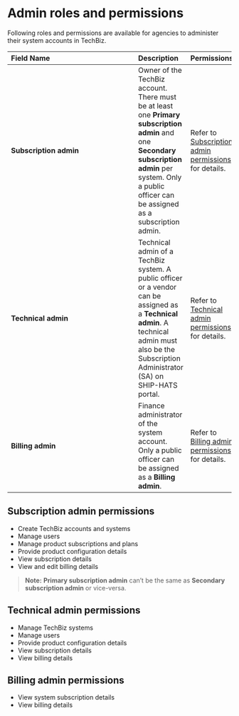 # Admin roles and permissions

Following roles and permissions are available for agencies to administer their system accounts in TechBiz.

| <div style="width:270px">Field Name</div>  | Description | Permissions
| :------------------------------------------ |:-------------|----
| **Subscription admin** | Owner of the TechBiz account. There must be at least one **Primary subscription admin** and one **Secondary subscription admin** per system. Only a public officer can be assigned as a subscription admin.| Refer to [Subscription admin permissions](#subscription-admin-permissions) for details.
| **Technical admin** | Technical admin of a TechBiz system. A public officer or a vendor can be assigned as a **Technical admin**. A technical admin must also be the Subscription Administrator (SA) on SHIP-HATS portal. | Refer to [Technical admin permissions](#technical-admin-permissions) for details.
| **Billing admin** | Finance administrator of the system account. Only a public officer can be assigned as a **Billing admin**.| Refer to [Billing admin permissions](#billing-admin-permissions) for details.

## Subscription admin permissions

- Create TechBiz accounts and systems
- Manage users
- Manage product subscriptions and plans
- Provide product configuration details
- View subscription details
- View and edit billing details

> **Note:** **Primary subscription admin** can’t be the same as **Secondary subscription admin** or vice-versa.

## Technical admin permissions

- Manage TechBiz systems
- Manage users
- Provide product configuration details
- View subscription details
- View billing details

## Billing admin permissions

- View system subscription details
- View billing details
